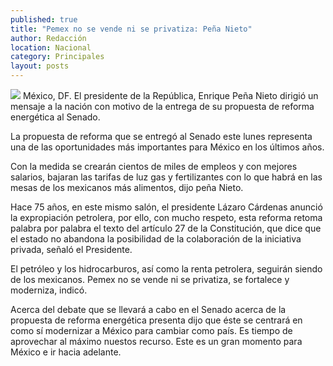 ```yaml
---
published: true
title: "Pemex no se vende ni se privatiza: Peña Nieto"
author: Redacción
location: Nacional
category: Principales
layout: posts
---
```


![](http://i.imgur.com/W3P8lv5m.jpg)
México, DF. El presidente de la República, Enrique Peña Nieto dirigió un mensaje a la nación con motivo de la entrega de su propuesta de reforma energética al Senado.

La propuesta de reforma que se entregó al Senado este lunes representa una de las oportunidades más importantes para México en los últimos años.

Con la medida se crearán cientos de miles de empleos y con mejores salarios, bajaran las tarifas de luz gas y fertilizantes con lo que habrá en las mesas de los mexicanos más alimentos, dijo peña Nieto.

Hace 75 años, en este mismo salón, el presidente Lázaro Cárdenas anunció la expropiación petrolera, por ello, con mucho respeto, esta reforma retoma palabra por palabra el texto del artículo 27 de la Constitución, que dice que el estado no abandona la posibilidad de la colaboración de la iniciativa privada, señaló el Presidente.

 El petróleo y los hidrocarburos, así como la renta petrolera, seguirán siendo de los mexicanos. Pemex no se vende ni se privatiza, se fortalece y moderniza, indicó.

Acerca del debate que se llevará a cabo en el Senado acerca de la propuesta de reforma energética presenta dijo que éste se centrará en como sí modernizar a México para cambiar como país. Es tiempo de aprovechar al máximo nuestos recurso. Este es un gran momento para México e ir hacia adelante.
